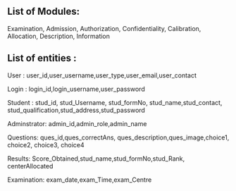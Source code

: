## List of Modules: 

Examination, Admission, Authorization, Confidentiality, Calibration, Allocation, Description, Information

## List of entities : 

User : user_id,user_username,user_type,user_email,user_contact

Login : login_id,login_username,user_password

Student : stud_id, stud_Username, stud_formNo, stud_name,stud_contact, stud_qualification,stud_address,stud_password
 
Adminstrator: admin_id,admin_role,admin_name 

Questions: ques_id,ques_correctAns, ques_description,ques_image,choice1, choice2, choice3, choice4

Results: Score_Obtained,stud_name,stud_formNo,stud_Rank, centerAllocated

Examination: exam_date,exam_Time,exam_Centre
